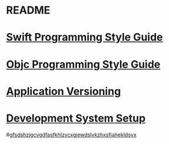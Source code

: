 # README

# [Swift Programming Style Guide](swift_style_guide.md)

# [Objc Programming Style Guide](objc_style_guide.md)

# [Application Versioning](agvtool_README.md)

# [Development System Setup](system_setup.md)

#[gfsdshzjgcvgdfasfkhlzvcxgjewdslvkzhxsfjahekldsvx](fdnasklfghjaerjkwldfsgrekaldfghs.md)